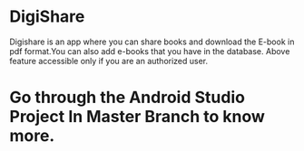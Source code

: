 # DigiShare
Digishare is an app where you can share books and download the E-book in pdf format.You can also add e-books that you have in the database.
Above feature accessible only if you are an authorized user.
# Go through the Android Studio Project In Master Branch to know more.
